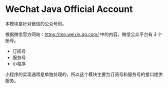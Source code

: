 # WeChat Java Official Account
本模块是针对微信的公众号的。

根据微信官方网站：https://mp.weixin.qq.com/ 中的内容，微信公众平台有 3 个账号。
* 订阅号
* 服务号
* 小程序

小程序的实现通常是单独处理的，所以这个模块主要为订阅号和服务号的接口提供服务。
